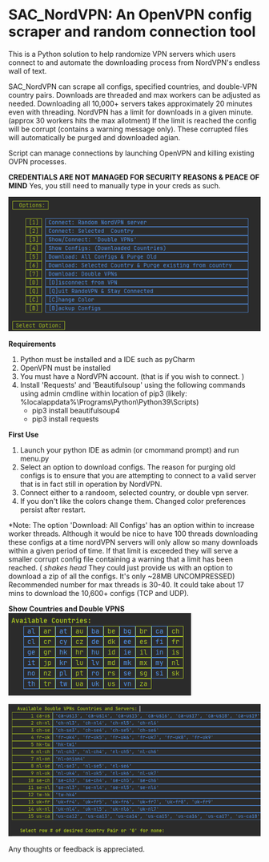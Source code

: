 # SAC_NordVPN:  An OpenVPN config scraper and random connection tool
This is a Python solution to help randomize VPN servers which users connect to and automate the downloading process from NordVPN's endless wall of text. 

SAC_NordVPN can scrape all configs, specified countries, and double-VPN country pairs. Downloads are threaded and max workers can be adjusted as needed. Downloading all 10,000+ servers takes approximately 20 minutes even with threading. NordVPN has a limit for downloads in a given minute. (approx 30 workers hits the max allotment)  If the limit is reached the config will be corrupt (contains a warning message only). These corrupted files will automatically be purged and downloaded agian. 

Script can manage connections by launching OpenVPN and killing existing OVPN processes. 

**CREDENTIALS ARE NOT MANAGED FOR SECURITY REASONS & PEACE OF MIND**
Yes, you still need to manually type in your creds as such.

[![SAC_NordVPN_Menu](https://github.com/ducksluck/SAC_NordVPN/blob/main/Menu.PNG)](#Menu)

**Requirements**  
 1) Python must be installed and a IDE such as pyCharm
 2) OpenVPN must be installed  
 3) You must have a NordVPN account. (that is if you wish to connect. )  
 4) Install 'Requests' and 'Beautifulsoup' using the following commands using admin cmdline within location of pip3 (likely:  %localappdata%\Programs\Python\Python39\Scripts)
	- pip3 install beautifulsoup4
	- pip3 install requests
 

**First Use**  

 1) Launch your python IDE as admin (or cmommand prompt) and run menu.py
 2) Select an option to download configs.  The reason for purging old configs is to ensure that you are attempting to connect to a valid server that is in fact still in operation by NordVPN.  
 3) Connect either to a randoom, selected country, or double vpn server.
 4) If you don't like the colors change them. Changed color preferences persist after restart.

*Note:  The option 'Download: All Configs' has an option within to increase worker threads. Although it would be nice to have 100 threads downloading these configs at a time nordVPN servers will only allow so many downloads within a given period of time. If that limit is exceeded they will serve a smaller corrupt config file containing a warning that a limit has been reached. ( *shakes head* They could just provide us with an option to download a zip of all the configs. It's only ~28MB UNCOMPRESSED) Recommended number for max threads is 30-40. It could take about 17 mins to download the 10,600+ configs (TCP and UDP).  


**Show Countries and Double VPNS**    
[![SAC_NordVPN_Countries](https://github.com/ducksluck/SAC_NordVPN/blob/main/Countries.PNG)](#Countries)
  

[![SAC_NordVPN_DoubleVPNs](https://github.com/ducksluck/SAC_NordVPN/blob/main/DoubleVPNs.PNG)](#DoubleVPNs)
 

Any thoughts or feedback is appreciated.
